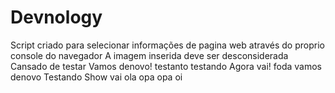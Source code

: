 # Devnology
Script criado para selecionar informações de pagina web através do proprio console do navegador
A imagem inserida deve ser desconsiderada
Cansado de testar
Vamos denovo!
testanto
testando
Agora vai!
foda
vamos denovo
Testando
Show
vai
ola
opa
opa
oi
